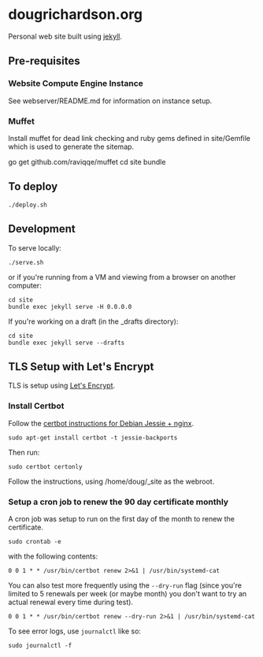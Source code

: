 # dougrichardson.org
Personal web site built using [jekyll](https://jekyllrb.com/).

## Pre-requisites

### Website Compute Engine Instance

See webserver/README.md for information on instance setup.

### Muffet

Install muffet for dead link checking and ruby gems defined in site/Gemfile
which is used to generate the sitemap.

  go get github.com/raviqqe/muffet
  cd site
  bundle


## To deploy

    ./deploy.sh

## Development

To serve locally:

    ./serve.sh

or if you're running from a VM and viewing from a browser on another computer:

    cd site
    bundle exec jekyll serve -H 0.0.0.0

If you're working on a draft (in the _drafts directory):

    cd site
    bundle exec jekyll serve --drafts

## TLS Setup with Let's Encrypt
TLS is setup using [Let's Encrypt](https://letsencrypt.org/).

### Install Certbot

Follow the [certbot instructions for Debian Jessie + nginx](https://certbot.eff.org/#debianjessie-nginx).

    sudo apt-get install certbot -t jessie-backports

Then run:

    sudo certbot certonly

Follow the instructions, using /home/doug/_site as the webroot.

### Setup a cron job to renew the 90 day certificate monthly
A cron job was setup to run on the first day of the month to renew the certificate.

    sudo crontab -e

with the following contents:

    0 0 1 * * /usr/bin/certbot renew 2>&1 | /usr/bin/systemd-cat

You can also test more frequently using the `--dry-run` flag (since you're limited to 5 renewals per week (or maybe month)
you don't want to try an actual renewal every time during test).

    0 0 1 * * /usr/bin/certbot renew --dry-run 2>&1 | /usr/bin/systemd-cat

To see error logs, use `journalctl` like so:

    sudo journalctl -f

